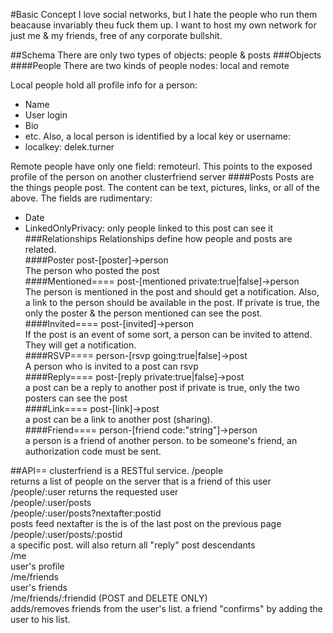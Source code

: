﻿#Basic Concept
I love social networks, but I hate the people who run them beacause invariably theu fuck them up. I want to host my own network for just me & my friends, free of any corporate bullshit.

##Schema
There are only two types of objects: people & posts
###Objects
####People
There are two kinds of people nodes: local and remote

Local people hold all profile info for a person:
- Name
- User login
- Bio
- etc.
Also, a local person is identified by a local key or username:
- localkey: delek.turner

Remote people have only one field: remoteurl. This points to the exposed profile of the person on another clusterfriend server
####Posts
Posts are the things people post. The content can be text, pictures, links, or all of the above. The fields are rudimentary:
- Date
- LinkedOnlyPrivacy: only people linked to this post can see it
###Relationships
Relationships define how people and posts are related.  
####Poster
post-[poster]->person  
The person who posted the post  
####Mentioned====
post-[mentioned private:true|false]->person  
The person is mentioned in the post and should get a notification. Also, a link to the person should be available in the post. 
If private is true, the only the poster & the person mentioned can see the post.  
####Invited====
post-[invited]->person  
If the post is an event of some sort, a person can be invited to attend. They will get a notification.  
####RSVP====
person-[rsvp going:true|false]->post  
A person who is invited to a post can rsvp  
####Reply====
post-[reply private:true|false]->post  
a post can be a reply to another post 
if private is true, only the two posters can see the post  
####Link====
post-[link]->post  
a post can be a link to another post (sharing).  
####Friend====
person-[friend code:"string"]->person  
a person is a friend of another person. to be someone's friend, an authorization code must be sent.  

##API==
clusterfriend is a RESTful service.
<host>/people  
returns a list of people on the server that is a friend of this user
<host>/people/:user
returns the requested user  
<host>/people/:user/posts  
<host>/people/:user/posts?nextafter:postid  
posts feed nextafter is the is of the last post on the previous page  
<host>/people/:user/posts/:postid  
a specific post. will also return all "reply" post descendants  
<host>/me  
user's profile  
<host>/me/friends  
user's friends  
<host>/me/friends/:friendid (POST and DELETE ONLY)  
adds/removes friends from the user's list. a friend "confirms" by adding the user to his list.  